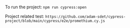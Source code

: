 To run the project:
`npm run cypress:open`

Project related test:
`https://github.com/adam-sdet/cypress-project/blob/main/cypress/e2e/promethium.cy.js`

